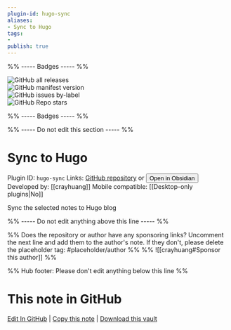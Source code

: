 ```yaml
---
plugin-id: hugo-sync
aliases:
- Sync to Hugo
tags: 
- 
publish: true
---
```


%% ----- Badges ----- %%

![GitHub all releases](https://img.shields.io/github/downloads/crayhuang/Obsidian-Hugo-Sync/total?color=573E7A&logo=github&style=for-the-badge)   
![GitHub manifest version](https://img.shields.io/github/manifest-json/v/crayhuang/Obsidian-Hugo-Sync?color=573E7A&logo=github&style=for-the-badge)   
![GitHub issues by-label](https://img.shields.io/github/issues/crayhuang/Obsidian-Hugo-Sync/help%20wanted?color=573E7A&logo=github&style=for-the-badge)   
![GitHub Repo stars](https://img.shields.io/github/stars/crayhuang/Obsidian-Hugo-Sync?color=573E7A&logo=github&style=for-the-badge)

%% ----- Badges ----- %%

%% ----- Do not edit this section ----- %%

# Sync to Hugo

Plugin ID: `hugo-sync`
Links: [GitHub repository](https://github.com/crayhuang/Obsidian-Hugo-Sync) or [<button id=HH>Open in Obsidian</button>](obsidian://show-plugin?id=hugo-sync)
Developed by: [[crayhuang]]
Mobile compatible: [[Desktop-only plugins|No]]

Sync the selected notes to Hugo blog

%% ----- Do not edit anything above this line ----- %% 

%% Does the repository or author have any sponsoring links? Uncomment the next line and add them to the author's note. If they don't, please delete the placeholder tag: #placeholder/author %%
%% ![[crayhuang#Sponsor this author]] %%

%% Hub footer: Please don't edit anything below this line %%

# This note in GitHub

<span class="git-footer">[Edit In GitHub](https://github.dev/obsidian-community/obsidian-hub/blob/main/02%20-%20Community%20Expansions/02.05%20All%20Community%20Expansions/Plugins/hugo-sync.md "git-hub-edit-note") | [Copy this note](https://raw.githubusercontent.com/obsidian-community/obsidian-hub/main/02%20-%20Community%20Expansions/02.05%20All%20Community%20Expansions/Plugins/hugo-sync.md "git-hub-copy-note") | [Download this vault](https://github.com/obsidian-community/obsidian-hub/archive/refs/heads/main.zip "git-hub-download-vault") </span>
